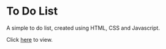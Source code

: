 <h1>To Do List</h1>

A simple to do list, created using HTML, CSS and Javascript.

Click <a href='https://github.com/michaelmcmillen/todo_list'>here</a> to view.